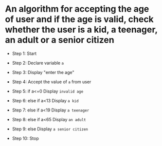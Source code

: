 # An algorithm for accepting the age of user and if the age is valid, check whether the user is a kid, a teenager, an adult or a senior citizen
* Step 1: Start 

* Step 2: Declare variable `a`

* Step 3: Display "enter the age"

* Step 4: Accept the value of `a` from user

* Step 5: if a<=0
          Display `invalid age`

* Step 6: else if a<13
        Display `a kid` 

* Step 7: else if a<19
          Display `a teenager`

* Step 8: else if a<65
            Display `an adult`

* Step 9: else Display `a senior citizen`

* Step 10: Stop
